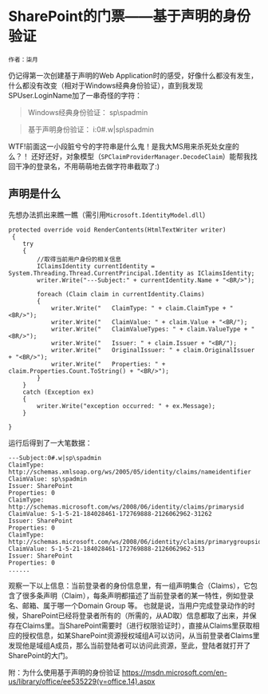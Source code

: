 # SharePoint的门票——基于声明的身份验证
   	作者：柒月

仍记得第一次创建基于声明的Web Application时的感受，好像什么都没有发生，什么都没有改变（相对于Windows经典身份验证），直到我发现SPUser.LoginName加了一串奇怪的字符：

> Windows经典身份验证： sp\spadmin

> 基于声明身份验证：    i:0#.w|sp\spadmin

WTF!前面这一小段脏兮兮的字符串是什么鬼！是我大MS用来杀死处女座的么？！
还好还好，对象模型（`SPClaimProviderManager.DecodeClaim`）能帮我找回干净的登录名，不用萌萌地去做字符串截取了:)
## 声明是什么 
先想办法抓出来瞧一瞧（需引用`Microsoft.IdentityModel.dll`）

```
protected override void RenderContents(HtmlTextWriter writer)
 {
    try
    {
        //取得当前用户身份的相关信息
        IClaimsIdentity currentIdentity = System.Threading.Thread.CurrentPrincipal.Identity as IClaimsIdentity;
        writer.Write("---Subject:" + currentIdentity.Name + "<BR/>");

        foreach (Claim claim in currentIdentity.Claims)
        {
            writer.Write("   ClaimType: " + claim.ClaimType + "<BR/>");
            writer.Write("   ClaimValue: " + claim.Value + "<BR/");
            writer.Write("   ClaimValueTypes: " + claim.ValueType + "<BR/>");
            writer.Write("   Issuer: " + claim.Issuer + "<BR/");
            writer.Write("   OriginalIssuer: " + claim.OriginalIssuer + "<BR/>");
            writer.Write("   Properties: " + claim.Properties.Count.ToString() + "<BR/>");
        }
    }
    catch (Exception ex)
    {
        writer.Write("exception occurred: " + ex.Message);
    }

}
```
运行后得到了一大笔数据：
```
---Subject:0#.w|sp\spadmin
ClaimType: http://schemas.xmlsoap.org/ws/2005/05/identity/claims/nameidentifier
ClaimValue: sp\spadmin
Issuer: SharePoint
Properties: 0
ClaimType: http://schemas.microsoft.com/ws/2008/06/identity/claims/primarysid
ClaimValue: S-1-5-21-184028461-172769888-2126062962-31262
Issuer: SharePoint
Properties: 0
ClaimType: http://schemas.microsoft.com/ws/2008/06/identity/claims/primarygroupsid
ClaimValue: S-1-5-21-184028461-172769888-2126062962-513
Issuer: SharePoint
Properties: 0
......
```
观察一下以上信息：当前登录者的身份信息里，有一组声明集合（Claims），它包含了很多条声明（Claim），每条声明都描述了当前登录者的某一特性，例如登录名、邮箱、属于哪一个Domain Group 等。
也就是说，当用户完成登录动作的时候，SharePoint已经将登录者所有的（所需的，从AD取）信息都取了出来，并保存在Claims里。当SharePoint需要时（进行权限验证时），直接从Claims里获取相应的授权信息，如某SharePoint资源授权域组A可以访问，从当前登录者Claims里发现他是域组A成员，那么当前登陆者可以访问此资源，至此，登陆者就打开了SharePoint的大门。

附：为什么使用基于声明的身份验证 https://msdn.microsoft.com/en-us/library/office/ee535229(v=office.14).aspx
